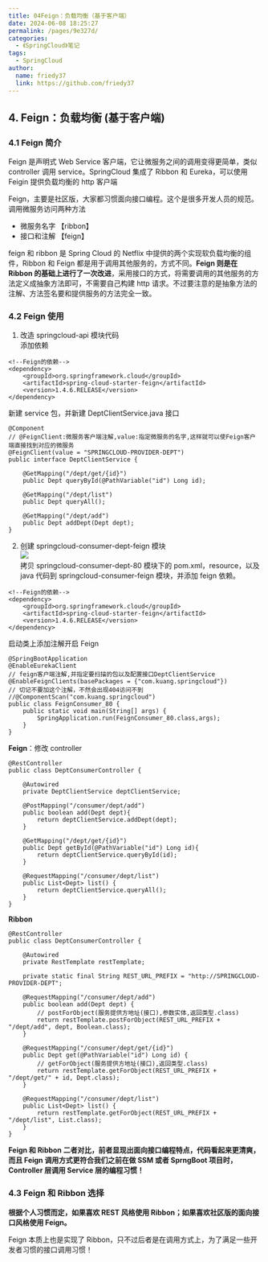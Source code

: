 ```yaml
---
title: 04Feign：负载均衡（基于客户端）
date: 2024-06-08 18:25:27
permalink: /pages/9e327d/
categories:
  - 《SpringCloud》笔记
tags:
  - SpringCloud
author: 
  name: friedy37
  link: https://github.com/friedy37
---
```

## 4. Feign：负载均衡 (基于客户端)

### 4.1 Feign 简介

Feign 是声明式 Web Service 客户端，它让微服务之间的调用变得更简单，类似 controller 调用 service。SpringCloud 集成了 Ribbon 和 Eureka，可以使用 Feigin 提供负载均衡的 http 客户端

Feign，主要是社区版，大家都习惯面向接口编程。这个是很多开发人员的规范。调用微服务访问两种方法

*   微服务名字 【ribbon】
*   接口和注解 【feign】

feign 和 ribbon 是 Spring Cloud 的 Netflix 中提供的两个实现软负载均衡的组件，Ribbon 和 Feign 都是用于调用其他服务的，方式不同。**Feign 则是在 Ribbon 的基础上进行了一次改进**，采用接口的方式，将需要调用的其他服务的方法定义成抽象方法即可，不需要自己构建 http 请求。不过要注意的是抽象方法的注解、方法签名要和提供服务的方法完全一致。

### 4.2 Feign 使用

1. 改造 springcloud-api 模块代码  
添加依赖

```
<!--Feign的依赖-->
<dependency>
    <groupId>org.springframework.cloud</groupId>
    <artifactId>spring-cloud-starter-feign</artifactId>
    <version>1.4.6.RELEASE</version>
</dependency>
```

新建 service 包，并新建 DeptClientService.java 接口

```
@Component
// @FeignClient:微服务客户端注解,value:指定微服务的名字,这样就可以使Feign客户端直接找到对应的微服务
@FeignClient(value = "SPRINGCLOUD-PROVIDER-DEPT")
public interface DeptClientService {

    @GetMapping("/dept/get/{id}")
    public Dept queryById(@PathVariable("id") Long id);

    @GetMapping("/dept/list")
    public Dept queryAll();

    @GetMapping("/dept/add")
    public Dept addDept(Dept dept);
}
```

2. 创建 springcloud-consumer-dept-feign 模块  
![](https://img-blog.csdnimg.cn/20210425195900292.png?x-oss-process=image/watermark,type_ZmFuZ3poZW5naGVpdGk,shadow_10,text_aHR0cHM6Ly9ibG9nLmNzZG4ubmV0L3FxXzQyNjY1NzQ1,size_16,color_FFFFFF,t_70)  
拷贝 springcloud-consumer-dept-80 模块下的 pom.xml，resource，以及 java 代码到 springcloud-consumer-feign 模块，并添加 feign 依赖。

```
<!--Feign的依赖-->
<dependency>
    <groupId>org.springframework.cloud</groupId>
    <artifactId>spring-cloud-starter-feign</artifactId>
    <version>1.4.6.RELEASE</version>
</dependency>
```

启动类上添加注解开启 Feign

```
@SpringBootApplication
@EnableEurekaClient
// feign客户端注解,并指定要扫描的包以及配置接口DeptClientService
@EnableFeignClients(basePackages = {"com.kuang.springcloud"})
// 切记不要加这个注解，不然会出现404访问不到
//@ComponentScan("com.kuang.springcloud")
public class FeignConsumer_80 {
    public static void main(String[] args) {
        SpringApplication.run(FeignConsumer_80.class,args);
    }
}
```

**Feign**：修改 controller

```
@RestController
public class DeptConsumerController {

    @Autowired
    private DeptClientService deptClientService;

    @PostMapping("/consumer/dept/add")
    public boolean add(Dept dept){
        return deptClientService.addDept(dept);
    }

    @GetMapping("/dept/get/{id}")
    public Dept getById(@PathVariable("id") Long id){
        return deptClientService.queryById(id);
    }

    @RequestMapping("/consumer/dept/list")
    public List<Dept> list() {
        return deptClientService.queryAll();
    }
}
```

**Ribbon**

```
@RestController
public class DeptConsumerController {

    @Autowired
    private RestTemplate restTemplate;

    private static final String REST_URL_PREFIX = "http://SPRINGCLOUD-PROVIDER-DEPT";

    @RequestMapping("/consumer/dept/add")
    public boolean add(Dept dept) {
        // postForObject(服务提供方地址(接口),参数实体,返回类型.class)
        return restTemplate.postForObject(REST_URL_PREFIX + "/dept/add", dept, Boolean.class);
    }

    @RequestMapping("/consumer/dept/get/{id}")
    public Dept get(@PathVariable("id") Long id) {
        // getForObject(服务提供方地址(接口),返回类型.class)
        return restTemplate.getForObject(REST_URL_PREFIX + "/dept/get/" + id, Dept.class);
    }

    @RequestMapping("/consumer/dept/list")
    public List<Dept> list() {
        return restTemplate.getForObject(REST_URL_PREFIX + "/dept/list", List.class);
    }
}
```

**Feign 和 Ribbon 二者对比，前者显现出面向接口编程特点，代码看起来更清爽，而且 Feign 调用方式更符合我们之前在做 SSM 或者 SprngBoot 项目时，Controller 层调用 Service 层的编程习惯！**

### 4.3 Feign 和 Ribbon 选择

**根据个人习惯而定，如果喜欢 REST 风格使用 Ribbon；如果喜欢社区版的面向接口风格使用 Feign。**

Feign 本质上也是实现了 Ribbon，只不过后者是在调用方式上，为了满足一些开发者习惯的接口调用习惯！

